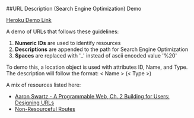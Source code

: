 ##URL Description (Search Engine Optimization) Demo

[Heroku Demo Link](http://url-description-seo.herokuapp.com/)

A demo of URLs that follows these guidelines:

1. **Numeric IDs** are used to identify resources
2. **Descriptions** are appended to the path for Search Engine Optimization
3. **Spaces** are replaced with '_' instead of ascii encoded value '%20'

To demo this, a location object is used with attributes ID, Name, and Type.  The description will follow the format:  < Name > (< Type >)

A mix of resources listed here:

- [Aaron Swartz - A Programmable Web, Ch. 2 Building for Users: Designing URLs](http://www.morganclaypool.com/doi/abs/10.2200/S00481ED1V01Y201302WBE005)
- [Non-Resourceful Routes](http://guides.rubyonrails.org/routing.html#non-resourceful-routes)

